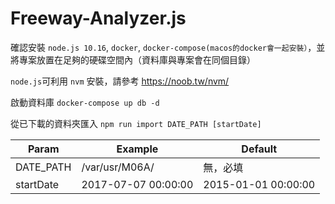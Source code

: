 # Freeway-Analyzer.js

確認安裝 `node.js 10.16`, `docker`, `docker-compose(macos的docker會一起安裝）`，並將專案放置在足夠的硬碟空間內（資料庫與專案會在同個目錄）

`node.js`可利用 `nvm` 安裝，請參考 https://noob.tw/nvm/

啟動資料庫
`docker-compose up db -d`

從已下載的資料夾匯入
`npm run import DATE_PATH [startDate]`

| Param       | Example              | Default  |
| ------      | -------------------  | ------------ |
| DATE_PATH   | /var/usr/M06A/       | 無，必填 |
| startDate   | 2017-07-07 00:00:00  | 2015-01-01 00:00:00     |
